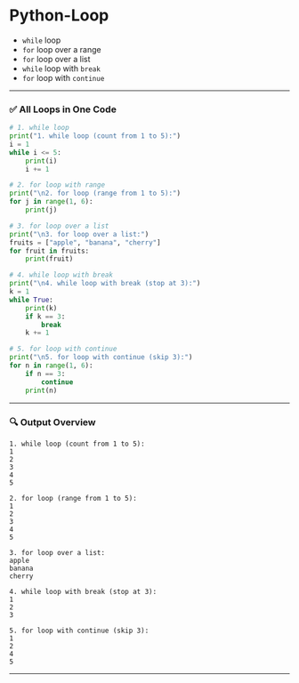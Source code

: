 ﻿# Python-Loop


* `while` loop
* `for` loop over a range
* `for` loop over a list
* `while` loop with `break`
* `for` loop with `continue`

---

### ✅ **All Loops in One Code**

```python
# 1. while loop
print("1. while loop (count from 1 to 5):")
i = 1
while i <= 5:
    print(i)
    i += 1

# 2. for loop with range
print("\n2. for loop (range from 1 to 5):")
for j in range(1, 6):
    print(j)

# 3. for loop over a list
print("\n3. for loop over a list:")
fruits = ["apple", "banana", "cherry"]
for fruit in fruits:
    print(fruit)

# 4. while loop with break
print("\n4. while loop with break (stop at 3):")
k = 1
while True:
    print(k)
    if k == 3:
        break
    k += 1

# 5. for loop with continue
print("\n5. for loop with continue (skip 3):")
for n in range(1, 6):
    if n == 3:
        continue
    print(n)
```

---

### 🔍 Output Overview

```
1. while loop (count from 1 to 5):
1
2
3
4
5

2. for loop (range from 1 to 5):
1
2
3
4
5

3. for loop over a list:
apple
banana
cherry

4. while loop with break (stop at 3):
1
2
3

5. for loop with continue (skip 3):
1
2
4
5
```

---

